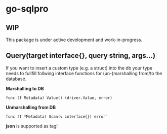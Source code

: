 # go-sqlpro

## WIP 

This package is under active development and work-in-progress.


## Query(target interface{}, query string, args...)





If you want to insert a custom type (e.g. a struct) into the db your type needs to fullfill follwing interface functions
for (un-)marshalling from/to the database.

**Marshalling to DB**
```
func (f Metadata) Value() (driver.Value, error)
```

**Unmarshalling from DB**
```
func (f *Metadata) Scan(v interface{}) error`
```

**json** is supported as tag!
